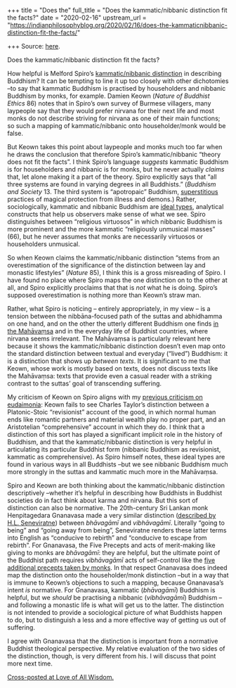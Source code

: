 +++
title = "Does the"
full_title = "Does the kammatic/nibbanic distinction fit the facts?"
date = "2020-02-16"
upstream_url = "https://indianphilosophyblog.org/2020/02/16/does-the-kammaticnibbanic-distinction-fit-the-facts/"

+++
Source: [here](https://indianphilosophyblog.org/2020/02/16/does-the-kammaticnibbanic-distinction-fit-the-facts/).

Does the kammatic/nibbanic distinction fit the facts?

How helpful is Melford Spiro’s [kammatic/nibbanic
distinction](http://loveofallwisdom.com/blog/2020/02/kammatic-and-nibbanic-buddhism/)
in describing Buddhism? It can be tempting to line it up too closely
with other dichotomies –to say that kammatic Buddhism is practised by
householders and nibbanic Buddhism by monks, for example. Damien Keown
(*Nature of Buddhist Ethics* 86) notes that in Spiro’s own survey of
Burmese villagers, many laypeople say that they would prefer nirvana for
their next life and most monks do not describe striving for nirvana as
one of their main functions; so such a mapping of kammatic/nibbanic onto
householder/monk would be false.

But Keown takes this point about laypeople and monks much too far when
he draws the conclusion that therefore Spiro’s kammatic/nibbanic “theory
does not fit the facts”. I think Spiro’s language *suggests* kammatic
Buddhism is for householders and nibbanic is for monks, but he never
actually *claims* that, let alone making it a part of the theory. Spiro
explicitly says that “all three systems are found in varying degrees in
all Buddhists.” (*Buddhism and Society* 13. The third system is
“apotropaic” Buddhism,
[superstitious](http://loveofallwisdom.com/blog/2017/03/of-superstition-and-aesthetics/)
practices of magical protection from illness and demons.) Rather,
sociologically, kammatic and nibbanic Buddhism are [ideal
types](http://loveofallwisdom.com/blog/2013/10/ideal-types-in-philosophy/),
analytical constructs that help us observers make sense of what we see.
Spiro distinguishes between “religious virtuosos” in which nibbanic
Buddhism is more prominent and the more kammatic “religiously unmusical
masses” (66), but he never assumes that monks are necessarily virtuosos
or householders unmusical.

So when Keown claims the kammatic/nibbanic distinction “stems from an
overestimation of the significance of the distinction between lay and
monastic lifestyles” (*Nature* 85), I think this is a gross misreading
of Spiro. I have found no place where Spiro maps the one distinction on
to the other at all, and Spiro explicitly proclaims that that is *not*
what he is doing. Spiro’s supposed overestimation is nothing more than
Keown’s straw man.

Rather, what Spiro is noticing – entirely appropriately, in my view – is
a tension between the nibbāna-focused path of the suttas and abhidhamma
on one hand, and on the other the utterly different Buddhism one finds
[in the
Mahāvaṃsa](http://loveofallwisdom.com/blog/2020/01/a-buddhism-very-different-than-the-one-we-think-we-know/)
and in the everyday life of Buddhist countries, where nirvana seems
irrelevant. The Mahāvaṃsa is particularly relevant here because it shows
the kammatic/nibbanic distinction doesn’t even map onto the standard
distinction between textual and everyday (“lived”) Buddhism: it is a
distinction that shows up *between texts*. It is significant to me that
Keown, whose work is mostly based on texts, does not discuss texts like
the Mahāvaṃsa: texts that provide even a casual reader with a striking
contrast to the suttas’ goal of transcending suffering.

My criticism of Keown on Spiro aligns with my [previous criticism on
eudaimonia](http://loveofallwisdom.com/blog/2020/01/aristotelian-vs-buddhist-eudaimonia/):
Keown fails to see Charles Taylor’s distinction between a Platonic-Stoic
“revisionist” account of the good, in which normal human ends like
romantic partners and material wealth play no proper part, and an
Aristotelian “comprehensive” account in which they do. I think that a
distinction of this sort has played a significant implicit role in the
history of Buddhism, and that the kammatic/nibbanic distinction is very
helpful in articulating its particular Buddhist form (nibbanic Buddhism
as revisionist, kammatic as comprehensive). As Spiro himself notes,
these ideal types are found in various ways in all Buddhists –but we
see nibbanic Buddhism much more strongly in the suttas and kammatic much
more in the Mahāvaṃsa.

Spiro and Keown are both thinking about the kammatic/nibbanic
distinction descriptively –whether it’s helpful in describing how
Buddhists in Buddhist societies do in fact think about karma and
nirvana. But this sort of distinction can also be normative. The
20th-century Sri Lankan monk Henpitagedara Gnanavasa made a very similar
distinction ([described by H.L.
Seneviratne](https://www.press.uchicago.edu/ucp/books/book/chicago/W/bo3616339.html))
between *bhāvagāmī* and *vibhāvagāmī*. Literally “going to being” and
“going away from being”, Seneviratne renders these latter terms into
English as “conducive to rebirth” and “conducive to escape from
rebirth”. For Gnanavasa, the Five Precepts and acts of merit-making like
giving to monks are *bhāvagāmī*: they are helpful, but the ultimate
point of the Buddhist path requires *vibhāvagāmī* acts of self-control
like the [five additional precepts taken by
monks](https://www.accesstoinsight.org/ptf/dhamma/sila/dasasila.html).
In that respect Gnanavasa does indeed map the distinction onto the
householder/monk distinction –but in a way that is immune to Keown’s
objections to such a mapping, because Gnanavasa’s intent *is* normative.
For Gnanavasa, kammatic (*bhāvagāmī*) Buddhism is helpful, but we
*should* be practising a nibbanic (*vibhāvagāmī*) Buddhism –and
following a monastic life is what will get us to the latter. The
distinction is not intended to provide a sociological picture of what
Buddhists happen to do, but to distinguish a less and a more effective
way of getting us out of suffering.

I agree with Gnanavasa that the distinction is important from a
normative Buddhist theological perspective. My relative evaluation of
the two sides of the distinction, though, is very different from his. I
will discuss that point more next time.

[Cross-posted at Love of All
Wisdom.](http://loveofallwisdom.com/blog/2020/02/does-the-kammaticnibbanic-distinction-fit-the-facts)
